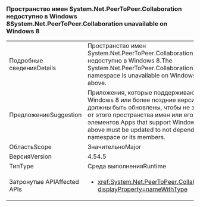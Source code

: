 ### <a name="systemnetpeertopeercollaboration-unavailable-on-windows-8"></a><span data-ttu-id="a5030-101">Пространство имен System.Net.PeerToPeer.Collaboration недоступно в Windows 8</span><span class="sxs-lookup"><span data-stu-id="a5030-101">System.Net.PeerToPeer.Collaboration unavailable on Windows 8</span></span>

|   |   |
|---|---|
|<span data-ttu-id="a5030-102">Подробные сведения</span><span class="sxs-lookup"><span data-stu-id="a5030-102">Details</span></span>|<span data-ttu-id="a5030-103">Пространство имен System.Net.PeerToPeer.Collaboration недоступно в Windows 8.</span><span class="sxs-lookup"><span data-stu-id="a5030-103">The System.Net.PeerToPeer.Collaboration namespace is unavailable on Windows 8 or above.</span></span>|
|<span data-ttu-id="a5030-104">Предложение</span><span class="sxs-lookup"><span data-stu-id="a5030-104">Suggestion</span></span>|<span data-ttu-id="a5030-105">Приложения, которые поддерживают Windows 8 или более поздние версии, должны быть обновлены, чтобы не зависеть от этого пространства имен или его элементов.</span><span class="sxs-lookup"><span data-stu-id="a5030-105">Apps that support Windows 8 or above must be updated to not depend on this namespace or its members.</span></span>|
|<span data-ttu-id="a5030-106">Область</span><span class="sxs-lookup"><span data-stu-id="a5030-106">Scope</span></span>|<span data-ttu-id="a5030-107">Значительно</span><span class="sxs-lookup"><span data-stu-id="a5030-107">Major</span></span>|
|<span data-ttu-id="a5030-108">Версия</span><span class="sxs-lookup"><span data-stu-id="a5030-108">Version</span></span>|<span data-ttu-id="a5030-109">4.5</span><span class="sxs-lookup"><span data-stu-id="a5030-109">4.5</span></span>|
|<span data-ttu-id="a5030-110">Тип</span><span class="sxs-lookup"><span data-stu-id="a5030-110">Type</span></span>|<span data-ttu-id="a5030-111">Среда выполнения</span><span class="sxs-lookup"><span data-stu-id="a5030-111">Runtime</span></span>|
|<span data-ttu-id="a5030-112">Затронутые API</span><span class="sxs-lookup"><span data-stu-id="a5030-112">Affected APIs</span></span>|<ul><li><xref:System.Net.PeerToPeer.Collaboration?displayProperty=nameWithType></li></ul>|

